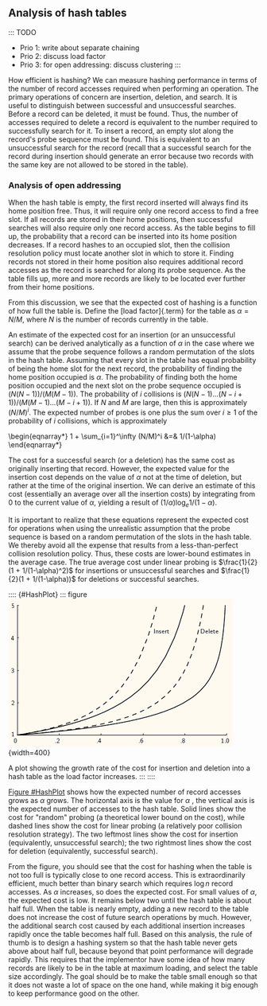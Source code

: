 
## Analysis of hash tables

::: TODO
- Prio 1: write about separate chaining
- Prio 2: discuss load factor
- Prio 3: for open addressing: discuss clustering
:::

How efficient is hashing? We can measure hashing performance in terms of
the number of record accesses required when performing an operation. The
primary operations of concern are insertion, deletion, and search. It is
useful to distinguish between successful and unsuccessful searches.
Before a record can be deleted, it must be found. Thus, the number of
accesses required to delete a record is equivalent to the number
required to successfully search for it. To insert a record, an empty
slot along the record's probe sequence must be found. This is
equivalent to an unsuccessful search for the record (recall that a
successful search for the record during insertion should generate an
error because two records with the same key are not allowed to be stored
in the table).

### Analysis of open addressing

When the hash table is empty, the first record inserted will always find
its home position free. Thus, it will require only one record access to
find a free slot. If all records are stored in their home positions,
then successful searches will also require only one record access. As
the table begins to fill up, the probability that a record can be
inserted into its home position decreases. If a record hashes to an
occupied slot, then the collision resolution policy must locate another
slot in which to store it. Finding records not stored in their home
position also requires additional record accesses as the record is
searched for along its probe sequence. As the table fills up, more and
more records are likely to be located ever further from their home
positions.

From this discussion, we see that the expected cost of hashing is a
function of how full the table is. Define the
[load factor]{.term} for the table as
$\alpha = N/M$, where $N$ is the number of records currently in the
table.

An estimate of the expected cost for an insertion (or an unsuccessful
search) can be derived analytically as a function of $\alpha$ in the
case where we assume that the probe sequence follows a random
permutation of the slots in the hash table. Assuming that every slot in
the table has equal probability of being the home slot for the next
record, the probability of finding the home position occupied is
$\alpha$. The probability of finding both the home position occupied and
the next slot on the probe sequence occupied is $(N(N-1))/(M(M-1))$. The
probability of $i$ collisions is
$(N(N-1) ... (N-i+1))/(M(M-1) ... (M-i+1))$. If $N$ and $M$ are large,
then this is approximately $(N/M)^i$. The expected number of probes is
one plus the sum over $i \geq 1$ of the probability of $i$ collisions,
which is approximately

\begin{eqnarray*}
1 + \sum_{i=1}^\infty (N/M)^i &=& 1/(1-\alpha)
\end{eqnarray*}

The cost for a successful search (or a deletion) has the same cost as
originally inserting that record. However, the expected value for the
insertion cost depends on the value of $\alpha$ not at the time of
deletion, but rather at the time of the original insertion. We can
derive an estimate of this cost (essentially an average over all the
insertion costs) by integrating from 0 to the current value of $\alpha$,
yielding a result of $(1/\alpha) \log_e 1/(1-\alpha).$

It is important to realize that these equations represent the expected
cost for operations when using the unrealistic assumption that the probe
sequence is based on a random permutation of the slots in the hash
table. We thereby avoid all the expense that results from a
less-than-perfect collision resolution policy. Thus, these costs are
lower-bound estimates in the average case. The true average cost under
linear probing is $\frac{1}{2}(1 + 1/(1-\alpha)^2)$ for insertions or
unsuccessful searches and $\frac{1}{2}(1 + 1/(1-\alpha))$ for deletions or
successful searches.

:::: {#HashPlot}
::: figure
![Hashing analysis plot](images/hashplot.png){width=400}

A plot showing the growth rate of the cost for insertion and deletion
into a hash table as the load factor increases.
:::
::::

[Figure #HashPlot](#HashPlot) shows how the
expected number of record accesses grows as $\alpha$ grows. The
horizontal axis is the value for $\alpha$ , the vertical axis is the
expected number of accesses to the hash table. Solid lines show the cost
for "random" probing (a theoretical lower bound on the cost), while
dashed lines show the cost for linear probing (a relatively poor
collision resolution strategy). The two leftmost lines show the cost for
insertion (equivalently, unsuccessful search); the two rightmost lines
show the cost for deletion (equivalently, successful search).

From the figure, you should see that the cost for hashing when the table
is not too full is typically close to one record access. This is
extraordinarily efficient, much better than binary search which requires
$\log n$ record accesses. As $\alpha$ increases, so does the expected
cost. For small values of $\alpha$, the expected cost is low. It remains
below two until the hash table is about half full. When the table is
nearly empty, adding a new record to the table does not increase the
cost of future search operations by much. However, the additional search
cost caused by each additional insertion increases rapidly once the
table becomes half full. Based on this analysis, the rule of thumb is to
design a hashing system so that the hash table never gets above about
half full, because beyond that point performance will degrade rapidly.
This requires that the implementor have some idea of how many records
are likely to be in the table at maximum loading, and select the table
size accordingly. The goal should be to make the table small enough so
that it does not waste a lot of space on the one hand, while making it
big enough to keep performance good on the other.

<!-- Alternative text, moved from analysis part 1
This figure shows the cost for inserting or deleting a record from a hash table
under two different assumptions for the policy used to find a free slot
in the table. The $y$ axes is the cost in number of hash table slots
evaluated, and the $x$ axes is the percentage of slots in the table that
are full. The mathematical equations for these curves can be determined,
but this is not so easy. A reasonable alternative is to write simple
variations on hashing. By timing the cost of the program for various
loading conditions, it is not difficult to construct a plot similar to
this one. The purpose of this analysis was not to determine which
approach to hashing is most efficient, so we are not doing empirical
comparison of hashing alternatives. Instead, the purpose was to analyze
the proper loading factor that would be used in an efficient hashing
system to balance time cost versus hash table size (space cost).
-->
